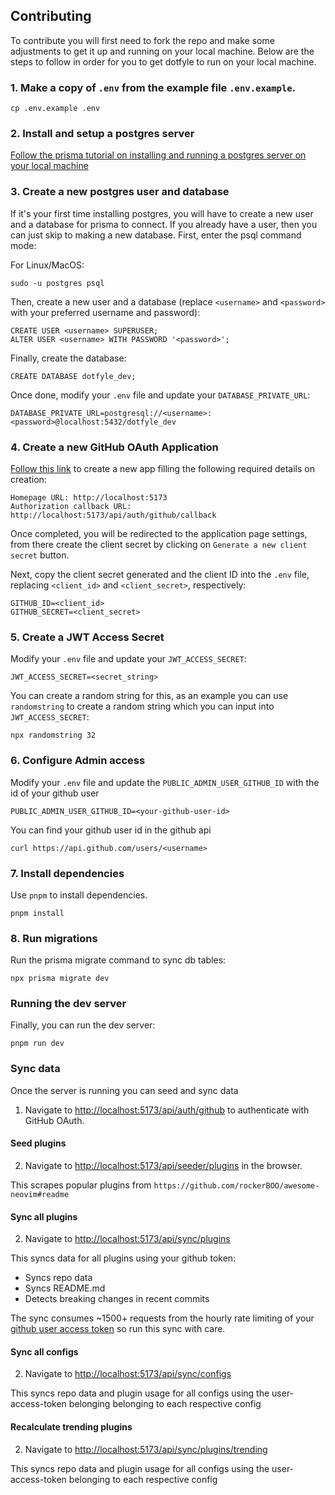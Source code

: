 ## Contributing

To contribute you will first need to fork the repo and make some adjustments to get it up and running on your local
machine. Below are the steps to follow in order for you to get dotfyle to run on your local machine.

### 1. Make a copy of `.env` from the example file `.env.example`.

```
cp .env.example .env
```

### 2. Install and setup a postgres server

[Follow the prisma tutorial on installing and running a postgres server on your local machine][prisma-postgres-install]

### 3. Create a new postgres user and database

If it's your first time installing postgres, you will have to create a new user and a database for prisma to connect.
If you already have a user, then you can just skip to making a new database. First, enter the psql command mode:

For Linux/MacOS:
```
sudo -u postgres psql
```

Then, create a new user and a database (replace `<username>` and `<password>` with your preferred username and password):

```
CREATE USER <username> SUPERUSER;
ALTER USER <username> WITH PASSWORD '<password>';
```

Finally, create the database:

```
CREATE DATABASE dotfyle_dev;
```

Once done, modify your `.env` file and update your `DATABASE_PRIVATE_URL`:

```
DATABASE_PRIVATE_URL=postgresql://<username>:<password>@localhost:5432/dotfyle_dev
```

### 4. Create a new GitHub OAuth Application

[Follow this link][new-oauth] to create a new app filling the following required details on creation:

```
Homepage URL: http://localhost:5173
Authorization callback URL: http://localhost:5173/api/auth/github/callback
```

Once completed, you will be redirected to the application page settings, from there create the client secret by clicking
on `Generate a new client secret` button.

Next, copy the client secret generated and the client ID into the `.env` file, replacing `<client_id>` and
`<client_secret>`, respectively:

```
GITHUB_ID=<client_id>
GITHUB_SECRET=<client_secret>
```

### 5. Create a JWT Access Secret

Modify your `.env` file and update your `JWT_ACCESS_SECRET`:

```
JWT_ACCESS_SECRET=<secret_string>
```

You can create a random string for this, as an example you can use `randomstring` to create a random string which you
can input into `JWT_ACCESS_SECRET`:

```
npx randomstring 32
```

### 6. Configure Admin access

Modify your `.env` file and update the `PUBLIC_ADMIN_USER_GITHUB_ID` with the id of your github user

```
PUBLIC_ADMIN_USER_GITHUB_ID=<your-github-user-id>
```

You can find your github user id in the github api 

```
curl https://api.github.com/users/<username>
```

### 7. Install dependencies

Use `pnpm` to install dependencies.

```
pnpm install
```

### 8. Run migrations

Run the prisma migrate command to sync db tables:

```
npx prisma migrate dev
```

### Running the dev server

Finally, you can run the dev server:

```
pnpm run dev
```

[prisma-postgres-install]: https://www.prisma.io/dataguide/postgresql/setting-up-a-local-postgresql-database
[new-oauth]: https://github.com/settings/applications/new


### Sync data

Once the server is running you can seed and sync data

1. Navigate to [http://localhost:5173/api/auth/github](http://localhost:5173/api/auth/github) to authenticate with GitHub OAuth.

#### Seed plugins

2. Navigate to [http://localhost:5173/api/seeder/plugins](http://localhost:5173/api/seeder/plugins) in the browser.

This scrapes popular plugins from `https://github.com/rockerBOO/awesome-neovim#readme`

#### Sync all plugins

2. Navigate to [http://localhost:5173/api/sync/plugins](http://localhost:5173/api/sync/plugins)

This syncs data for all plugins using your github token:
- Syncs repo data
- Syncs README.md
- Detects breaking changes in recent commits

The sync consumes ~1500+ requests from the hourly rate limiting of your [github user access token](https://docs.github.com/en/apps/creating-github-apps/registering-a-github-app/rate-limits-for-github-apps#user-access-tokens-on-githubcom) so run this sync with care.

#### Sync all configs

2. Navigate to [http://localhost:5173/api/sync/configs](http://localhost:5173/api/sync/configs)

This syncs repo data and plugin usage for all configs using the user-access-token belonging belonging to each respective config

#### Recalculate trending plugins

2. Navigate to [http://localhost:5173/api/sync/plugins/trending](http://localhost:5173/api/sync/plugins/trending)

This syncs repo data and plugin usage for all configs using the user-access-token belonging to each respective config
